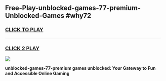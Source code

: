 
## Free-Play-unblocked-games-77-premium-Unblocked-Games #why72
<h3>
<a href="https://news.freeplayer.one?title=unblocked-games-77-premium&ref=8M">CLICK TO PLAY</a></h3>
<hr>

<h3>
<a href="https://news.freeplayer.one?title=unblocked-games-77-premium&ref=8M">CLICK 2 PLAY</a>
  
</h3>

<a href="https://news.freeplayer.one?title=unblocked-games-77-premium&ref=8M"><img src="https://clearcache.store/games.png"></a>


**unblocked-games-77-premium games unblocked: Your Gateway to Fun and Accessible Online Gaming**
